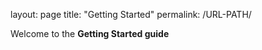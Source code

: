 layout: page
title: "Getting Started"
permalink: /URL-PATH/


Welcome to the **Getting Started guide**


